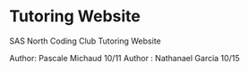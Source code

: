 # Tutoring Website

SAS North Coding Club Tutoring Website

Author: Pascale Michaud 10/11
Author : Nathanael Garcia 10/15

